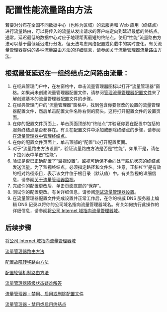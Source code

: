 <properties 
   pageTitle="配置性能流量路由方法 | Azure"
   description="本文将帮助你在流量管理器中配置性能流量路由方法"
   services="traffic-manager"
   documentationCenter=""
   authors="joaoma"
   manager="carmonm"
   editor="tysonn" />
<tags 
   ms.service="traffic-manager"
   ms.devlang="na"
   ms.topic="article"
   ms.tgt_pltfrm="na"
   ms.workload="infrastructure-services"
   ms.date="03/17/2016"
   wacn.date="11/14/2016"
   ms.author="sewhee" />

# 配置性能流量路由方法

若要对分布在全国不同数据中心（也称为区域）的云服务和 Web 应用（终结点）进行流量路由，可以将传入的流量从发出请求的客户端定向到延迟最低的终结点。通常，延迟最低的数据中心对应于地理距离最短的终结点。使用“性能”流量路由方法可以基于最低延迟进行分发，但无法考虑网络配置或负载中的实时变化。有关流量管理器提供的各种流量路由方法的详细信息，请参阅[关于流量管理器流量路由方法](/documentation/articles/traffic-manager-routing-methods/)。

## 根据最低延迟在一组终结点之间路由流量：

1. 在经典管理门户中，在左窗格中，单击流量管理器图标以打开“流量管理器”窗格。如果尚未创建流量管理器配置文件，请参阅[管理流量管理器配置文件](/documentation/articles/traffic-manager-manage-profiles/)来了解创建基本的流量管理器配置文件的步骤。
2. 在经典管理门户的“流量管理器”窗格中，找到包含你要修改的设置的流量管理器配置文件，然后单击配置文件名称右侧的箭头。这将打开配置文件的设置页面。
3. 在你的配置文件页面上，单击页面顶部的“终结点”并验证你要在配置中包括的服务终结点是否都存在。有关在配置文件中添加或删除终结点的步骤，请参阅[在流量管理器中管理终结点](/documentation/articles/traffic-manager-endpoints/)。
4. 在你的配置文件页面上，单击顶部的“配置”以打开配置页面。
5. 对于“流量路由方法设置”，验证流量路由方法是否是“性能”。如果不是，请在下拉列表中单击“性能”。
6. 验证是否已正确配置了“监视设置”。监视可确保不会向处于脱机状态的终结点发送流量。为了监视终结点，必须指定路径和文件名。注意，正斜杠“/”是有效的相对路径条目，表示该文件位于根目录（默认值）中。有关监视的详细信息，请参阅[关于流量管理器监视](/documentation/articles/traffic-manager-monitoring/)。
7. 完成你的配置更改后，单击页面底部的“保存”。
8. 测试你的配置更改。有关详细信息，请参阅[测试流量管理器设置](/documentation/articles/traffic-manager-testing-settings/)。
9. 在流量管理器配置文件完成设置并正常工作后，在你的权威 DNS 服务器上编辑 DNS 记录以将你的公司域名指向流量管理器域名。有关如何执行此操作的详细信息，请参阅[将公司 Internet 域指向流量管理器域](/documentation/articles/traffic-manager-point-internet-domain/)。

## 后续步骤


[将公司 Internet 域指向流量管理器域](/documentation/articles/traffic-manager-point-internet-domain/)

[流量管理器路由方法](/documentation/articles/traffic-manager-routing-methods/)

[配置故障转移路由方法](/documentation/articles/traffic-manager-configure-failover-routing-method/)

[配置轮循机制路由方法](/documentation/articles/traffic-manager-configure-round-robin-routing-method/)

[流量管理器降级状态疑难解答](/documentation/articles/traffic-manager-troubleshooting-degraded/)

[流量管理器 - 禁用、启用或删除配置文件](/documentation/articles/disable-enable-or-delete-a-profile/)

[流量管理器 - 禁用或启用终结点](/documentation/articles/disable-or-enable-an-endpoint/)
 

<!---HONumber=Mooncake_1221_2015-->